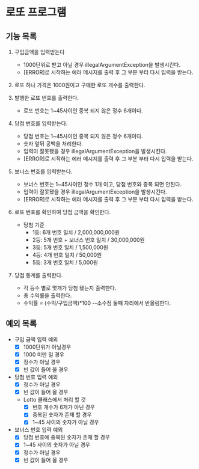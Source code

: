 # 로또 프로그램

## 기능 목록

1. 구입금액을 입력받는다
    - 1000단위로 받고 아닐 경우 illegalArgumentException을 발생시킨다.
    - [ERROR]로 시작하는 에러 메시지를 출력 후 그 부분 부터 다시 입력을 받는다.

2. 로또 하나 가격은 1000원이고 구매한 로또 개수를 출력한다.

3. 발행한 로또 번호를 출력한다.
    - 로또 번호는 1~45사이인 중복 되지 않은 정수 6개이다.

4. 당첨 번호를 입력받는다.
    - 당첨 번호는 1~45사이인 중복 되지 않은 정수 6개이다.
    - 숫자 앞뒤 공백을 처리한다.
    - 입력이 잘못됐을 경우 illegalArgumentException을 발생시킨다.
    - [ERROR]로 시작하는 에러 메시지를 출력 후 그 부분 부터 다시 입력을 받는다.

5. 보너스 번호를 입력받는다.
    - 보너스 번호는 1~45사이인 정수 1개 이고, 당첨 번호와 중복 되면 안된다.
    - 입력이 잘못됐을 경우 illegalArgumentException을 발생시킨다.
    - [ERROR]로 시작하는 에러 메시지를 출력 후 그 부분 부터 다시 입력을 받는다.

6. 로또 번호를 확인하여 당첨 금액을 확인한다.
    - 당첨 기준
        - 1등: 6개 번호 일치 / 2,000,000,000원
        - 2등: 5개 번호 + 보너스 번호 일치 / 30,000,000원
        - 3등: 5개 번호 일치 / 1,500,000원
        - 4등: 4개 번호 일치 / 50,000원
        - 5등: 3개 번호 일치 / 5,000원

7. 당첨 통계를 출력한다.
    - 각 등수 별로 몇개가 당첨 됐는지 출력한다.
    - 총 수익률을 출력한다. 
    - 수익률 = (수익/구입금액)*100 --소수점 둘째 자리에서 반올림한다.


## 예외 목록

- 구입 금액 입력 예외
    - [x] 1000단위가 아닐경우
    - [x] 1000 미만 일 경우
    - [x] 정수가 아닐 경우
    - [x] 빈 값이 들어 올 경우
- 당첨 번호 입력 예외
    - [x] 정수가 아닐 경우
    - [x] 빈 값이 들어 올 경우
  - Lotto 클래스에서 처리 할 것
    - [x] 번호 개수가 6개가 아닌 경우
    - [x] 중복된 숫자가 존재 할 경우
    - [x] 1~45 사이의 숫자가 아닐 경우
- 보너스 번호 입력 예외
    - [x] 당첨 번호에 중복된 숫자가 존재 할 경우
    - [x] 1~45 사이의 숫자가 아닐 경우
    - [x] 정수가 아닐 경우
    - [x] 빈 값이 들어 올 경우
